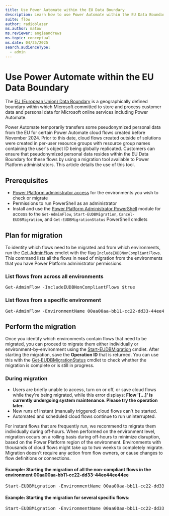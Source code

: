 ```yaml
---
title: Use Power Automate within the EU Data Boundary
description: Learn how to use Power Automate within the EU Data Boundary.
suite: flow
author: radioblazer
ms.author: matow
ms.reviewer: angieandrews
ms.topic: conceptual
ms.date: 04/25/2025
search.audienceType: 
  - admin
---
```


# Use Power Automate within the EU Data Boundary

The [EU (European Union) Data Boundary](/privacy/eudb/eu-data-boundary-learn) is a geographically defined boundary within which Microsoft committed to store and process customer data and personal data for Microsoft online services including Power Automate.

Power Automate temporarily transfers some pseudonymized personal data from the EU for certain Power Automate cloud flows created before November 2024. Prior to this date, cloud flows created outside of solutions were created in per-user resource groups with resource group names containing the user's object ID being globally replicated. Customers can ensure that pseudonymized personal data resides within the EU Data Boundary for these flows by using a migration tool available to Power Platform administrators. This article details the use of this tool.

## Prerequisites

* [Power Platform administrator access](/power-platform/admin/use-service-admin-role-manage-tenant) for the environments you wish to check or migrate
* Permissions to run PowerShell as an administrator
* Install and use the [Power Platform Administrator PowerShell](/power-platform/admin/powerapps-powershell) module for access to the `Get-AdminFlow`, `Start-EUDBMigration`, `Cancel-EUDBMigration`, and `Get-EUDBMigrationStatus` PowerShell cmdlets

## Plan for migration

To identity which flows need to be migrated and from which environments, run the [Get-AdminFlow](/powershell/module/microsoft.powerapps.administration.powershell/get-adminflow?view=pa-ps-latest) cmdlet with the flag `IncludeEUDBNonCompliantFlows`. This command lists all the flows in need of migration from the environments that you have Power Platform administrator permissions.

### List flows from across all environments

<pre>
Get-AdminFlow -IncludeEUDBNonCompliantFlows $true
</pre>

### List flows from a specific environment

<pre>
Get-AdminFlow -EnvironmentName 00aa00aa-bb11-cc22-dd33-44ee44ee44ee -IncludeEUDBNonCompliantFlows $true
</pre>

## Perform the migration

Once you identify which environments contain flows that need to be migrated, you can proceed to migrate them either individually or environment-by-environment using the [Start-EUDBMigration](/powershell/module/microsoft.powerapps.administration.powershell/start-eudbmigration?view=pa-ps-latest) cmdlet. After starting the migration, save the **Operation ID** that is returned. You can use this with the [Get-EUDBMigrationStatus](/powershell/module/microsoft.powerapps.administration.powershell/get-eudbmigrationstatus?view=pa-ps-latest) cmdlet to check whether the migration is complete or is still in progress.

### During migration

* Users are briefly unable to access, turn on or off, or save cloud flows while they're being migrated, while this error displays: **Flow '[...]' is currently undergoing system maintenance. Please try the operation later.**
* New runs of instant (manually triggered) cloud flows can't be started.
* Automated and scheduled cloud flows continue to run uninterrupted.

 For instant flows that are frequently run, we recommend to migrate them individually during off-hours. When performed on the environment level, migration occurs on a rolling basis during off-hours to minimize disruption, based on the Power Platform region of the environment. Environments with thousands of cloud flows might take up to two weeks to completely migrate. Migration doesn't require any action from flow owners, or cause changes to flow definitions or connections.

#### Example: Starting the migration of all the non-compliant flows in the environment 00aa00aa-bb11-cc22-dd33-44ee44ee44ee

<pre>
Start-EUDBMigration -EnvironmentName 00aa00aa-bb11-cc22-dd33-44ee44ee44ee
</pre>

#### Example: Starting the migration for several specific flows:

<pre>
Start-EUDBMigration -EnvironmentName 00aa00aa-bb11-cc22-dd33-44ee44ee44ee -FlowNames 00001111-aaaa-2222-bbbb-3333cccc4444,11112222-bbbb-3333-cccc-4444dddd5555,22223333-cccc-4444-dddd-5555eeee6666
</pre>

